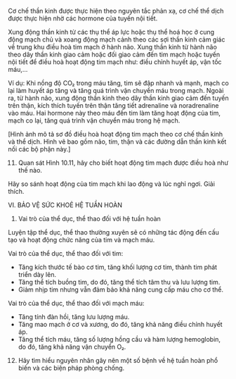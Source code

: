 Cơ chế thần kinh được thực hiện theo nguyên tắc phản xạ, cơ chế thể dịch được thực hiện nhờ các hormone của tuyến nội tiết.

Xung động thần kinh từ các thụ thể áp lực hoặc thụ thể hoá học ở cung động mạch chủ và xoang động mạch cảnh theo các sợi thần kinh cảm giác về trung khu điều hoà tim mạch ở hành não.
Xung thần kinh từ hành não theo dây thần kinh giao cảm hoặc đối giao cảm đến tim mạch hoặc tuyến nội tiết để điều hoà hoạt động tim mạch như: điều chỉnh huyết áp, vận tốc máu,...

Ví dụ: Khi nồng độ CO₂ trong máu tăng, tim sẽ đập nhanh và mạnh, mạch co lại làm huyết áp tăng và tăng quá trình vận chuyển máu trong mạch. Ngoài ra, từ hành não, xung động thần kinh theo dây thần kinh giao cảm đến tuyến trên thận, kích thích tuyến trên thận tăng tiết adrenaline và noradrenaline vào máu. Hai hormone này theo máu đến tim làm tăng hoạt động của tim, mạch co lại, tăng quá trình vận chuyển máu trong hệ mạch.

[Hình ảnh mô tả sơ đồ điều hoà hoạt động tim mạch theo cơ chế thần kinh và thể dịch. Hình vẽ bao gồm não, tim, thận và các đường dẫn thần kinh kết nối các bộ phận này.]

11. Quan sát Hình 10.11, hãy cho biết hoạt động tim mạch được điều hoà như thế nào.

Hãy so sánh hoạt động của tim mạch khi lao động và lúc nghỉ ngơi. Giải thích.

VI. BẢO VỆ SỨC KHOẺ HỆ TUẦN HOÀN

1. Vai trò của thể dục, thể thao đối với hệ tuần hoàn

Luyện tập thể dục, thể thao thường xuyên sẽ có những tác động đến cấu tạo và hoạt động chức năng của tim và mạch máu.

Vai trò của thể dục, thể thao đối với tim:
- Tăng kích thước tế bào cơ tim, tăng khối lượng cơ tim, thành tim phát triển dày lên.
- Tăng thể tích buồng tim, do đó, tăng thể tích tâm thu và lưu lượng tim.
- Giảm nhịp tim nhưng vẫn đảm bảo khả năng cung cấp máu cho cơ thể.

Vai trò của thể dục, thể thao đối với mạch máu:
- Tăng tính đàn hồi, tăng lưu lượng máu.
- Tăng mao mạch ở cơ và xương, do đó, tăng khả năng điều chỉnh huyết áp.
- Tăng thể tích máu, tăng số lượng hồng cầu và hàm lượng hemoglobin, do đó, tăng khả năng vận chuyển O₂.

12. Hãy tìm hiểu nguyên nhân gây nên một số bệnh về hệ tuần hoàn phổ biến và các biện pháp phòng chống.